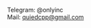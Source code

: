                                                                                                     
Telegram: @onlyinc                                                                                      
Mail: quiedcpp@gmail.com                                            
